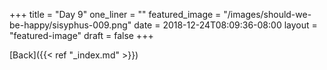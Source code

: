+++
title = "Day 9"
one_liner = ""
featured_image = "/images/should-we-be-happy/sisyphus-009.png"
date = 2018-12-24T08:09:36-08:00
layout = "featured-image"
draft = false
+++

[Back]({{< ref "_index.md" >}})
